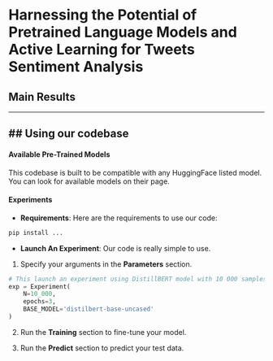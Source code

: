 # Harnessing the Potential of Pretrained Language Models and Active Learning for Tweets Sentiment Analysis

## **Main Results**
---


## **Using our codebase**
---
#### Available Pre-Trained Models
This codebase is built to be compatible with any HuggingFace listed model. You can look for available models on their page.

#### Experiments
- **Requirements**:
Here are the requirements to use our code:
```bash
pip install ...
```

- **Launch An Experiment**:
Our code is really simple to use. 

1) Specify your arguments in the **Parameters** section.
```python
# This launch an experiment using DistillBERT model with 10 000 samples using 3 epochs.
exp = Experiment(
    N=10_000,
    epochs=3,
    BASE_MODEL='distilbert-base-uncased'
)
```

2) Run the **Training** section to fine-tune your model.

3) Run the **Predict** section to predict your test data.




